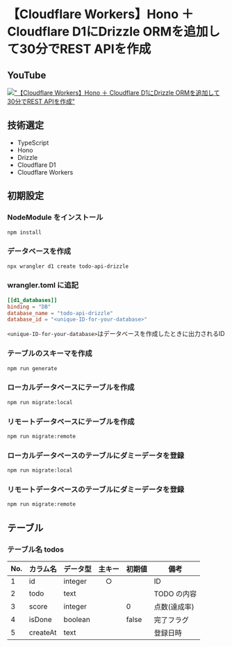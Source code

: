 # 【Cloudflare Workers】Hono ＋ Cloudflare D1にDrizzle ORMを追加して30分でREST APIを作成

## YouTube

[!["【Cloudflare Workers】Hono ＋ Cloudflare D1にDrizzle ORMを追加して30分でREST APIを作成"](https://i.ytimg.com/vi/kCwHEXqoPsE/maxresdefault.jpg)](https://youtu.be/kCwHEXqoPsE)

## 技術選定

- TypeScript
- Hono
- Drizzle
- Cloudflare D1
- Cloudflare Workers

## 初期設定

### NodeModule をインストール

```bash
npm install
```

### データベースを作成

```bash
npx wrangler d1 create todo-api-drizzle
```

### wrangler.toml に追記

```toml
[[d1_databases]]
binding = "DB"
database_name = "todo-api-drizzle"
database_id = "<unique-ID-for-your-database>"
```

`<unique-ID-for-your-database>`はデータベースを作成したときに出力されるID

### テーブルのスキーマを作成

```bash
npm run generate
```

### ローカルデータベースにテーブルを作成

```bash
npm run migrate:local
```

### リモートデータベースにテーブルを作成

```bash
npm run migrate:remote
```

### ローカルデータベースのテーブルにダミーデータを登録

```bash
npm run migrate:local
```

### リモートデータベースのテーブルにダミーデータを登録

```bash
npm run migrate:remote
```

## テーブル

### テーブル名 todos

| No. | カラム名 | データ型 | 主キー | 初期値 | 備考         |
| --- | -------- | -------- | :----: | ------ | ------------ |
| 1   | id       | integer  |   ○    |        | ID           |
| 2   | todo     | text     |        |        | TODO の内容  |
| 3   | score    | integer  |   　   | 0      | 点数(達成率) |
| 4   | isDone   | boolean  |   　   | false  | 完了フラグ   |
| 5   | createAt | text     |   　   |        | 登録日時     |
